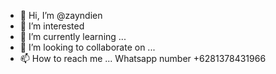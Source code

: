- 👋 Hi, I’m @zayndien
- 👀 I’m interested 
- 🌱 I’m currently learning ...
- 💞️ I’m looking to collaborate on ...
- 📫 How to reach me ...
Whatsapp number +6281378431966
<!---
zayndien/zayndien is a ✨ special ✨ repository because its `README.md` (this file) appears on your GitHub profile.
You can click the Preview link to take a look at your changes.
--->
